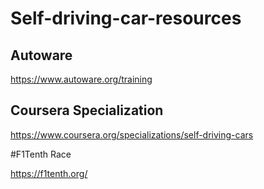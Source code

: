 # Self-driving-car-resources


## Autoware

https://www.autoware.org/training

## Coursera Specialization

https://www.coursera.org/specializations/self-driving-cars

#F1Tenth Race

https://f1tenth.org/


